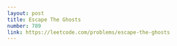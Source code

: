```yaml
---
layout: post
title: Escape The Ghosts
number: 789
link: https://leetcode.com/problems/escape-the-ghosts
---
```

